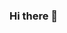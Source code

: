 ### Hi there 👋

<!--
**khalifardy/khalifardy** is a ✨ _special_ ✨ repository because its `README.md` (this file) appears on your GitHub profile.

Here are some ideas to get you started:

- 🔭 I’m currently working on freelancer
- 🌱 I’m currently learning Artificial Intelligence
- 📫 How to reach me: khalifardy.miqdarsah@gmail.com
- 🖥 my skill:
    - Python
    - Django
    - Fast API
    - C ++
    - Next JS
- Saya memiliki hasrat yang besar dalam mengembangkan solusi teknologi yang inovatif dan berdampak positif.
Keterampilan Utama:
1. Full Stack AI Engineering:

Saya memiliki pengalaman dalam mengembangkan sistem end-to-end yang melibatkan kecerdasan buatan. Saya mampu merancang, mengimplementasikan, dan memelihara aplikasi AI yang terintegrasi dengan baik. Dalam peran ini, saya berfokus pada pengembangan frontend dan backend, membangun antarmuka pengguna yang responsif, mengelola database, serta menerapkan dan melatih model AI untuk menyelesaikan masalah kompleks.
2. Data Science:

Sebagai seorang Data Scientist, saya memiliki pemahaman yang mendalam tentang analisis data dan statistik. Saya dapat melakukan ekstraksi data, membersihkan dan menganalisis dataset, serta menerapkan model machine learning untuk memperoleh wawasan berharga dari data tersebut. Saya juga memiliki kemampuan dalam visualisasi data untuk membantu dalam pemahaman yang lebih baik dan pengambilan keputusan yang lebih cerdas.
3. Backend Development:

Saya memiliki keahlian dalam pengembangan backend yang kuat. Saya terampil dalam membangun dan memelihara server, mengelola database, serta merancang dan mengimplementasikan API yang efisien dan aman. Saya juga berpengalaman dalam mengoptimalkan kinerja aplikasi dan meningkatkan skalabilitas sistem.
-->
